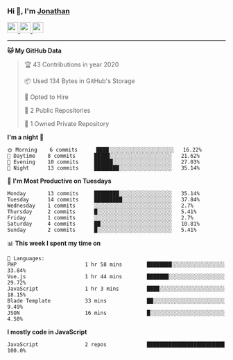 ### Hi 👋, I'm [Jonathan](https://jonathan-d.ch) 


<p>
  <a href="https://www.twitter.com/redkill2108">
    <img src="https://img.shields.io/badge/twitter-%231DA1F2.svg?&style=for-the-badge&logo=twitter&logoColor=white" height=25>
  </a>
  <a href="https://www.linkedin.com/in/jdebetaz">
    <img src="https://img.shields.io/badge/linkedin-%230077B5.svg?&style=for-the-badge&logo=linkedin&logoColor=white" height=25>
  </a>
  <a href="https://www.instagram.com/jdebetaz/">
    <img src="https://img.shields.io/badge/instagram-%23E4405F.svg?&style=for-the-badge&logo=instagram&logoColor=white" height=25>
  </a>
</p>

-------

<!--START_SECTION:waka-->
**🐱 My GitHub Data** 

> 🏆 43 Contributions in year 2020
 > 
> 📦 Used 134 Bytes in GitHub's Storage 
 > 
> 💼 Opted to Hire
 > 
> 📜 2 Public Repositories 
 > 
> 🔑 1 Owned Private Repository 
 > 
**I'm a night 🦉** 

```text
🌞 Morning    6 commits      ████░░░░░░░░░░░░░░░░░░░░░   16.22% 
🌆 Daytime    8 commits      █████░░░░░░░░░░░░░░░░░░░░   21.62% 
🌃 Evening    10 commits     ██████░░░░░░░░░░░░░░░░░░░   27.03% 
🌙 Night      13 commits     ████████░░░░░░░░░░░░░░░░░   35.14%

```
📅 **I'm Most Productive on Tuesdays** 

```text
Monday       13 commits     ████████░░░░░░░░░░░░░░░░░   35.14% 
Tuesday      14 commits     █████████░░░░░░░░░░░░░░░░   37.84% 
Wednesday    1 commits      ░░░░░░░░░░░░░░░░░░░░░░░░░   2.7% 
Thursday     2 commits      █░░░░░░░░░░░░░░░░░░░░░░░░   5.41% 
Friday       1 commits      ░░░░░░░░░░░░░░░░░░░░░░░░░   2.7% 
Saturday     4 commits      ██░░░░░░░░░░░░░░░░░░░░░░░   10.81% 
Sunday       2 commits      █░░░░░░░░░░░░░░░░░░░░░░░░   5.41%

```


📊 **This week I spent my time on** 

```text
💬 Languages: 
PHP                      1 hr 58 mins        ████████░░░░░░░░░░░░░░░░░   33.84% 
Vue.js                   1 hr 44 mins        ███████░░░░░░░░░░░░░░░░░░   29.72% 
JavaScript               1 hr 3 mins         ████░░░░░░░░░░░░░░░░░░░░░   18.15% 
Blade Template           33 mins             ██░░░░░░░░░░░░░░░░░░░░░░░   9.49% 
JSON                     16 mins             █░░░░░░░░░░░░░░░░░░░░░░░░   4.58%

```

**I mostly code in JavaScript** 

```text
JavaScript               2 repos             █████████████████████████   100.0%

```



<!--END_SECTION:waka-->
